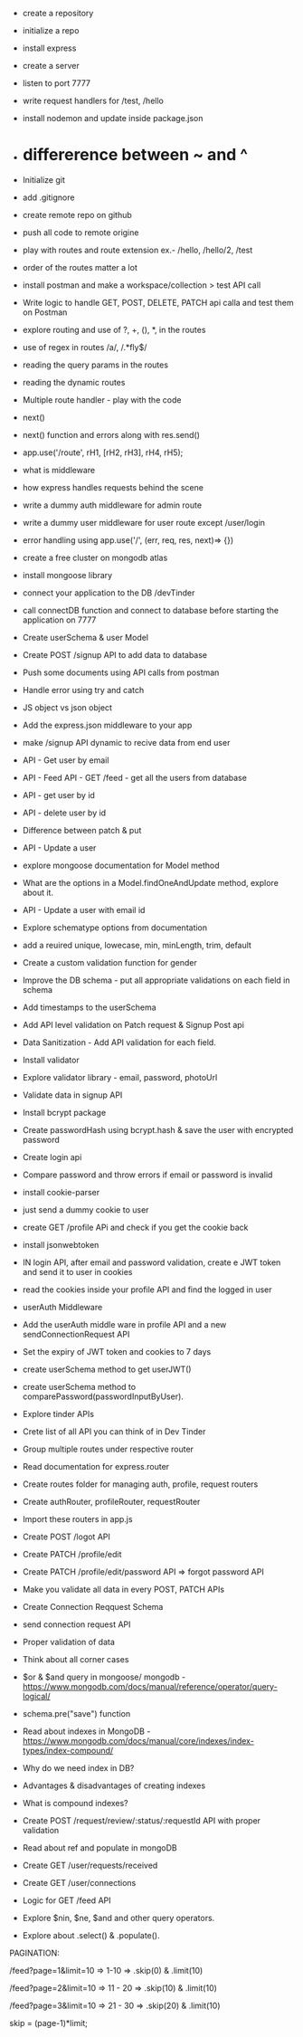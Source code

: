 - create a repository
- initialize a repo
- install express
- create a server
- listen to port 7777
- write request handlers for /test, /hello
- install nodemon and update inside package.json
- # differerence between ~ and ^

- Initialize git
- add .gitignore
- create remote repo on github
- push all code to remote origine
- play with routes and route extension ex.- /hello, /hello/2, /test
- order of the routes matter a lot
- install postman and make a workspace/collection > test API call
- Write logic to handle GET, POST, DELETE, PATCH api calla and test them on Postman

- explore routing and use of ?, +, (), \*, in the routes
- use of regex in routes /a/, /.\*fly$/
- reading the query params in the routes
- reading the dynamic routes

- Multiple route handler - play with the code
- next()
- next() function and errors along with res.send()
- app.use('/route', rH1, [rH2, rH3], rH4, rH5);

- what is middleware
- how express handles requests behind the scene

- write a dummy auth middleware for admin route
- write a dummy user middleware for user route except /user/login

- error handling using app.use('/', (err, req, res, next)=> {})

- create a free cluster on mongodb atlas
- install mongoose library
- connect your application to the DB <connection-url>/devTinder
- call connectDB function and connect to database before starting the application on 7777

- Create userSchema & user Model
- Create POST /signup API to add data to database
- Push some documents using API calls from postman
- Handle error using try and catch

- JS object vs json object
- Add the express.json middleware to your app
- make /signup API dynamic to recive data from end user
- API - Get user by email
- API - Feed API - GET /feed - get all the users from database
- API - get user by id
- API - delete user by id
- Difference between patch & put
- API - Update a user
- explore mongoose documentation for Model method
- What are the options in a Model.findOneAndUpdate method, explore about it.
- API - Update a user with email id

- Explore schematype options from documentation
- add a reuired unique, lowecase, min, minLength, trim, default
- Create a custom validation function for gender
- Improve the DB schema - put all appropriate validations on each field in schema
- Add timestamps to the userSchema
- Add API level validation on Patch request & Signup Post api
- Data Sanitization - Add API validation for each field.
- Install validator
- Explore validator library - email, password, photoUrl

- Validate data in signup API
- Install bcrypt package
- Create passwordHash using bcrypt.hash & save the user with encrypted password
- Create login api
- Compare password and throw errors if email or password is invalid

- install cookie-parser
- just send a dummy cookie to user
- create GET /profile APi and check if you get the cookie back
- install jsonwebtoken
- IN login API, after email and password validation, create e JWT token and send it to user in cookies
- read the cookies inside your profile API and find the logged in user
- userAuth Middleware
- Add the userAuth middle ware in profile API and a new sendConnectionRequest API
- Set the expiry of JWT token and cookies to 7 days
- create userSchema method to get userJWT()
- create userSchema method to comparePassword(passwordInputByUser).

- Explore tinder APIs
- Crete list of all API you can think of in Dev Tinder
- Group multiple routes under respective router
- Read documentation for express.router
- Create routes folder for managing auth, profile, request routers
- Create authRouter, profileRouter, requestRouter
- Import these routers in app.js
- Create POST /logot API
- Create PATCH /profile/edit
- Create PATCH /profile/edit/password API => forgot password API
- Make you validate all data in every POST, PATCH APIs

- Create Connection Reqquest Schema
- send connection request API
- Proper validation of data
- Think about all corner cases
- $or & $and query in mongoose/ mongodb - https://www.mongodb.com/docs/manual/reference/operator/query-logical/ 
- schema.pre("save") function
- Read about indexes in MongoDB - https://www.mongodb.com/docs/manual/core/indexes/index-types/index-compound/
- Why do we need index in DB?
- Advantages & disadvantages of creating indexes
- What is compound indexes?

- Create POST  /request/review/:status/:requestId API with proper validation
- Read about ref and populate in mongoDB
- Create GET  /user/requests/received 
- Create GET /user/connections

- Logic for GET /feed API
- Explore $nin, $ne, $and and other query operators.
- Explore about .select() & .populate(). 

PAGINATION:

/feed?page=1&limit=10   =>  1-10    =>  .skip(0) & .limit(10)

/feed?page=2&limit=10   =>  11 - 20 =>  .skip(10) & .limit(10) 

/feed?page=3&limit=10   =>  21 - 30 =>  .skip(20) & .limit(10)

skip = (page-1)*limit;
  